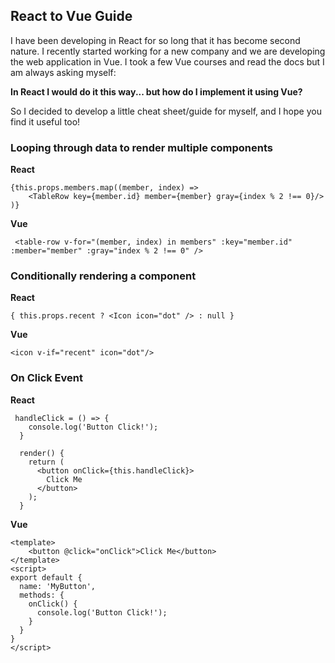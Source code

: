 ## React to Vue Guide

I have been developing in React for so long that it has become second nature. I recently started working for a new company and we are developing the web application in Vue. I took a few Vue courses and read the docs but I am always asking myself: 

**In React I would do it this way... but how do I implement it using Vue?**

So I decided to develop a little cheat sheet/guide for myself, and I hope you find it useful too!

### Looping through data to render multiple components

**React**
```
{this.props.members.map((member, index) => 
	<TableRow key={member.id} member={member} gray={index % 2 !== 0}/>
)}
```

**Vue**
```
 <table-row v-for="(member, index) in members" :key="member.id" :member="member" :gray="index % 2 !== 0" />
```

### Conditionally rendering a component

**React**

```
{ this.props.recent ? <Icon icon="dot" /> : null }
```

**Vue**

```
<icon v-if="recent" icon="dot"/>
```

### On Click Event

**React**
```
 handleClick = () => {
    console.log('Button Click!');
  }

  render() {
    return (
      <button onClick={this.handleClick}>
        Click Me
      </button>
    );
  }
```

**Vue**
```
<template>
	<button @click="onClick">Click Me</button>
</template>
<script>
export default {
  name: 'MyButton',
  methods: {
    onClick() {
      console.log('Button Click!');
    }
  }
}
</script>
```